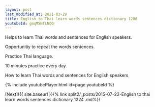 ```yaml
---
layout: post
last_modified_at: 2021-03-29
title: English to Thai learn words sentences dictionary 1206 
youtubeId: gmqM5NfLNQQ
---
```

 
 
Helps to learn Thai words and sentences for English speakers.

Opportunitiy to repeat the words sentences. 

Practice Thai language. 
 
10 minutes practice every day. 
 
How to learn Thai words and sentences for English speakers 
 
{% include youtubePlayer.html id=page.youtubeId %}
 
 
[Next]({{ site.baseurl }}{% link  split2/_posts/2015-07-23-English to thai learn words sentences dictionary 1224 .md%})
 
